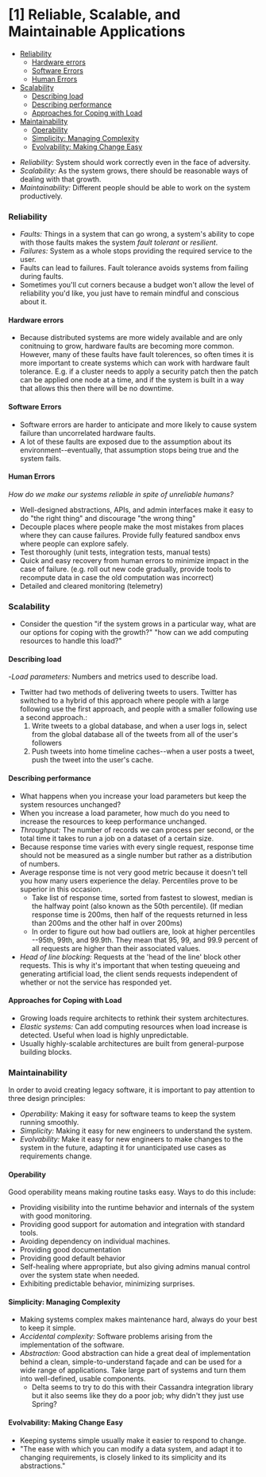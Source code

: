 # [1] Reliable, Scalable, and Maintainable Applications
<!-- toc -->

- [Reliability](#Reliability)
  * [Hardware errors](#Hardware-errors)
  * [Software Errors](#Software-Errors)
  * [Human Errors](#Human-Errors)
- [Scalability](#Scalability)
  * [Describing load](#Describing-load)
  * [Describing performance](#Describing-performance)
  * [Approaches for Coping with Load](#Approaches-for-Coping-with-Load)
- [Maintainability](#Maintainability)
  * [Operability](#Operability)
  * [Simplicity: Managing Complexity](#Simplicity-Managing-Complexity)
  * [Evolvability: Making Change Easy](#Evolvability-Making-Change-Easy)

<!-- tocstop -->
- _Reliability:_ System should work correctly even in the face of adversity. 
- _Scalability:_ As the system grows, there should be reasonable ways of dealing with that growth.
- _Maintainability:_ Different people should be able to work on the system productively. 

### Reliability
- _Faults:_ Things in a system that can go wrong, a system's ability to cope with those faults makes the system _fault tolerant_ or _resilient_.
- _Failures:_ System as a whole stops providing the required service to the user.
- Faults can lead to failures. Fault tolerance avoids systems from failing during faults. 
- Sometimes you'll cut corners because a budget won't allow the level of reliability you'd like, you just have to remain mindful and conscious about it. 

#### Hardware errors
- Because distributed systems are more widely available and are only conitnuing to grow, hardware faults are becoming more common. However, many of these faults have fault tolerences, so often times it is more important to create systems which can work with hardware fault tolerance. E.g. if a cluster needs to apply a security patch then the patch can be applied one node at a time, and if the system is built in a way that allows this then there will be no downtime.

#### Software Errors
- Software errors are harder to anticipate and more likely to cause system failure than uncorrelated hardware faults.
- A lot of these faults are exposed due to the assumption about its environment--eventually, that assumption stops being true and the system fails.

#### Human Errors
_How do we make our systems reliable in spite of unreliable humans?_
- Well-designed abstractions, APIs, and admin interfaces make it easy to do "the right thing" and discourage "the wrong thing"
- Decouple places where people make the most mistakes from places where they can cause failures. Provide fully featured sandbox envs where people can explore safely. 
- Test thoroughly (unit tests, integration tests, manual tests)
- Quick and easy recovery from human errors to minimize impact in the case of failure. (e.g. roll out new code gradually, provide tools to recompute data in case the old computation was incorrect)
- Detailed and cleared monitoring (telemetry)

### Scalability 
- Consider the question "if the system grows in a particular way, what are our options for coping with the growth?" "how can we add computing resources to handle this load?"

#### Describing load
-_Load parameters:_ Numbers and metrics used to describe load. 
- Twitter had two methods of delivering tweets to users. Twitter has switched to a hybrid of this approach where people with a large following use the first approach, and people with a smaller following use a second approach.:
  1. Write tweets to a global database, and when a user logs in, select from the global database all of the tweets from all of the user's followers
  2. Push tweets into home timeline caches--when a user posts a tweet, push the tweet into the user's cache. 

#### Describing performance
- What happens when you increase your load parameters but keep the system resources unchanged?
- When you increase a load parameter, how much do you need to increase the resources to keep performance unchanged. 
- _Throughput:_ The number of records we can process per second, or the total time it takes to run a job on a dataset of a certain size.
- Because response time varies with every single request, response time should not be measured as a single number but rather as a distribution of numbers. 
- Average response time is not very good metric because it doesn't tell you how many users experience the delay. Percentiles prove to be superior in this occasion.
  - Take list of response time, sorted from fastest to slowest, median is the halfway point (also known as the 50th percentile). (If median response time is 200ms, then half of the requests returned in less than 200ms and the other half in over 200ms)
  - In order to figure out how bad outliers are, look at higher percentiles --95th, 99th, and 99.9th. They mean that 95, 99, and 99.9 percent of all requests are higher than their associated values. 
- _Head of line blocking:_ Requests at the 'head of the line' block other requests. This is why it's important that when testing queueing and generating artificial load, the client sends requests independent of whether or not the service has responded yet. 

#### Approaches for Coping with Load
- Growing loads require architects to rethink their system architectures.
- _Elastic systems:_ Can add computing resources when load increase is detected. Useful when load is highly unpredictable. 
- Usually highly-scalable architectures are built from general-purpose building blocks. 

### Maintainability
In order to avoid creating legacy software, it is important to pay attention to three design principles:
- _Operability:_ Making it easy for software teams to keep the system running smoothly.
- _Simplicity:_ Making it easy for new engineers to understand the system. 
- _Evolvability:_ Make it easy for new engineers to make changes to the system in the future, adapting it for unanticipated use cases as requirements change.

#### Operability
Good operability means making routine tasks easy. Ways to do this include:
- Providing visibility into the runtime behavior and internals of the system with good monitoring.
- Providing good support for automation and integration with standard tools.
- Avoiding dependency on individual machines.
- Providing good documentation 
- Providing good default behavior
- Self-healing where appropriate, but also giving admins manual control over the system state when needed.
- Exhibiting predictable behavior, minimizing surprises.

#### Simplicity: Managing Complexity
- Making systems complex makes maintenance hard, always do your best to keep it simple. 
- _Accidental complexity:_ Software problems arising from the implementation of the software.
- _Abstraction:_ Good abstraction can hide a great deal of implementation behind a clean, simple-to-understand façade and can be used for a wide range of applications. Take large part of systems and turn them into well-defined, usable components.
  - Delta seems to try to do this with their Cassandra integration library but it also seems like they do a poor job; why didn't they just use Spring?

#### Evolvability: Making Change Easy
- Keeping systems simple usually make it easier to respond to change. 
- "The ease with which you can modify a data system, and adapt it to changing requirements, is closely linked to its simplicity and its abstractions."

